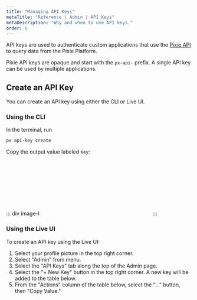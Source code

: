 ```yaml
---
title: "Managing API Keys"
metaTitle: "Reference | Admin | API Keys"
metaDescription: "Why and when to use API keys."
order: 6
---
```


API keys are used to authenticate custom applications that use the [Pixie API](/reference/api/overview) to query data from the Pixie Platform.

Pixie API keys are opaque and start with the `px-api-` prefix. A single API key can be used by multiple applications.

## Create an API Key

You can create an API key using either the CLI or Live UI.

### Using the CLI

In the terminal, run

```bash
px api-key create
```

Copy the output value labeled `Key`:

::: div image-l
<svg title='CLI output for `px api-key create` command.' src='admin/cli-create-api-key.png'/>
:::

### Using the Live UI

To create an API key using the Live UI:

1. Select your profile picture in the top right corner.
2. Select "Admin" from menu.
3. Select the "API Keys" tab along the top of the Admin page.
4. Select the "+ New Key" button in the top right corner. A new key will be added to the table below.
5. From the "Actions" column of the table below, select the "..." button, then "Copy Value."

<svg title='API Key interface in the Live UI Admin page.' src='admin/live-ui-create-api-key.png'/>
